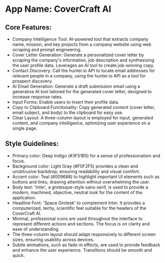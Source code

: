 # **App Name**: CoverCraft AI

## Core Features:

- Company Intelligence Tool: AI-powered tool that extracts company name, mission, and key projects from a company website using web scraping and prompt engineering.
- Cover Letter Generation: Generate a personalized cover letter by scraping the company's information, job description and synthesizing the user profile data. Leverages an AI tool to create job-winning copy.
- Contact Discovery: Call the hunter.io API to locate email addresses for relevant people in a company, using the hunter.io API as a tool for prospect discovery.
- AI Email Generation: Generate a draft submission email using a generative AI tool tailored for the generated cover letter, designed to increase response rates.
- Input Forms: Enable users to insert their profile data.
- Copy to Clipboard Functionality: Copy generated content (cover letter, email subject, and body) to the clipboard for easy use.
- Clear Layout: A three-column layout is employed for input, generated content, and company intelligence, optimizing user experience on a single page.

## Style Guidelines:

- Primary color: Deep Indigo (#3F51B5) for a sense of professionalism and focus.
- Background color: Light Gray (#F0F2F5) provides a clean and unobtrusive backdrop, ensuring readability and visual comfort.
- Accent color: Teal (#009688) to highlight important UI elements such as buttons and links, drawing attention without overwhelming the user.
- Body text: 'Inter', a grotesque-style sans-serif, is used to provide a modern, machined, objective, neutral look for the content of the application.
- Headline Font: 'Space Grotesk' to complement Inter. It provides a computerized, techy, scientific feel suitable for the headers of the CoverCraft AI.
- Minimal, professional icons are used throughout the interface to represent different actions and sections. The focus is on clarity and ease of understanding.
- The three-column layout should adapt responsively to different screen sizes, ensuring usability across devices.
- Subtle animations, such as fade-in effects, are used to provide feedback and enhance the user experience. Transitions should be smooth and quick.